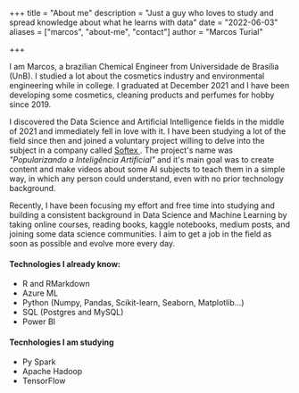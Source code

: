 +++
title = "About me"
description = "Just a guy who loves to study and spread knowledge about what he learns with data"
date = "2022-06-03"
aliases = ["marcos", "about-me", "contact"]
author = "Marcos Turial"

+++

I am Marcos, a brazilian Chemical Engineer from Universidade de Brasília (UnB). I studied a lot about the cosmetics industry and environmental engineering while in college. I graduated at December 2021 and I have been developing some cosmetics, cleaning products and perfumes for hobby since 2019. 

I discovered the Data Science and Artificial Intelligence fields in the middle of 2021 and immediately fell in love with it. I have been studying a lot of the field since then and joined a voluntary project  willing to delve into the subject in a company called <a href="https://softex.br" target ="blank"> Softex </a>. The project's name was *"Popularizando a Inteligência Artificial"* and it's main goal was to create content and make videos about some AI subjects to teach them in a simple way, in which any person could understand, even with no prior technology background.

Recently, I have been focusing my effort and free time into studying and building a consistent background in Data Science and Machine Learning by taking online courses, reading books, kaggle notebooks, medium posts, and joining some data science communities. I aim to get a job in the field as soon as possible and evolve more every day.

#### Technologies I already know:
* R and RMarkdown 
* Azure ML 
* Python (Numpy, Pandas, Scikit-learn, Seaborn, Matplotlib...)
* SQL (Postgres and MySQL)
* Power BI

#### Tecnhologies I am studying 
* Py Spark
* Apache Hadoop
* TensorFlow 